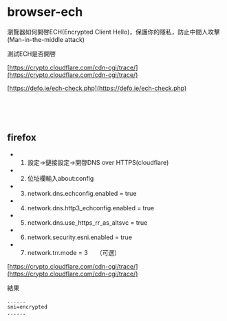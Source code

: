 # browser-ech

瀏覽器如何開啓ECH(Encrypted Client Hello)，保護你的隱私，防止中間人攻擊(Man-in-the-middle attack)

測試ECH是否開啓

[https://crypto.cloudflare.com/cdn-cgi/trace/](https://crypto.cloudflare.com/cdn-cgi/trace/)

[https://defo.ie/ech-check.php](https://defo.ie/ech-check.php)

<br>
<br>
<br>

## firefox

* 1. 設定->鏈接設定->開啓DNS over HTTPS(cloudflare)

* 2. 位址欄輸入about:config

* 3. network.dns.echconfig.enabled = true

* 4. network.dns.http3_echconfig.enabled = true

* 5. network.dns.use_https_rr_as_altsvc = true

* 6. network.security.esni.enabled = true

* 7. network.trr.mode = 3 &nbsp;&nbsp;&nbsp;&nbsp;（可選）

[https://crypto.cloudflare.com/cdn-cgi/trace/](https://crypto.cloudflare.com/cdn-cgi/trace/)

結果
```
......
sni=encrypted
......
```
